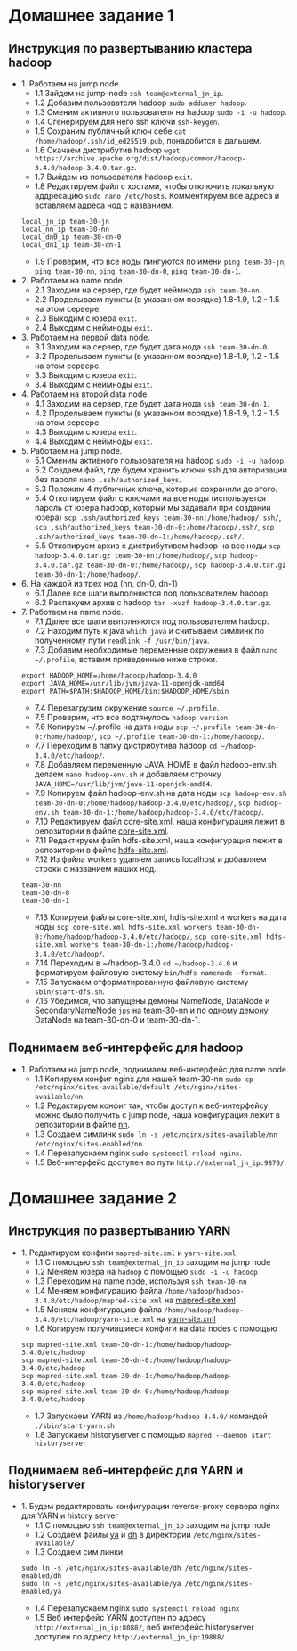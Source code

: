 # Домашнее задание 1
## Инструкция по развертыванию кластера hadoop
* 1\. Работаем на jump node.
    - 1.1 Зайдем на jump-node `ssh team@external_jn_ip`.
    - 1.2 Добавим пользователя hadoop `sudo adduser hadoop`.
    - 1.3 Сменим активного пользователя на hadoop `sudo -i -u hadoop`.
    - 1.4 Сгенерируем для него ssh ключи `ssh-keygen`.
    - 1.5 Сохраним публичный ключ себе `cat /home/hadoop/.ssh/id_ed25519.pub`, понадобится в дальшем.
    - 1.6 Скачаем дистрибутив hadoop `wget https://archive.apache.org/dist/hadoop/common/hadoop-3.4.0/hadoop-3.4.0.tar.gz`.
    - 1.7 Выйдем из пользователя hadoop `exit`.
    - 1.8 Редактируем файл с хостами, чтобы отключить локальную аддресацию `sudo nano /etc/hosts`. Комментируем все адреса и вставляем адреса нод с названием.
    ```
    local_jn_ip team-30-jn
    local_nn_ip team-30-nn
    local_dn0_ip team-30-dn-0
    local_dn1_ip team-30-dn-1
    ```
    - 1.9 Проверим, что все ноды пингуются по имени `ping team-30-jn`, `ping team-30-nn`, `ping team-30-dn-0`, `ping team-30-dn-1`.
* 2\. Работаем на name node.
    - 2.1 Заходим на сервер, где будет неймнода `ssh team-30-nn`.
    - 2.2 Проделываем пункты (в указанном порядке) 1.8-1.9, 1.2 - 1.5 на этом сервере.
    - 2.3 Выходим с юзера `exit`.
    - 2.4 Выходим с неймноды `exit`.
* 3\. Работаем на первой data node.
    - 3.1 Заходим на сервер, где будет дата нода `ssh team-30-dn-0`.
    - 3.2 Проделываем пункты (в указанном порядке) 1.8-1.9, 1.2 - 1.5 на этом сервере.
    - 3.3 Выходим с юзера `exit`.
    - 3.4 Выходим с неймноды `exit`.
* 4\. Работаем на второй data node.
    - 4.1 Заходим на сервер, где будет дата нода `ssh team-30-dn-1`.
    - 4.2 Проделываем пункты (в указанном порядке) 1.8-1.9, 1.2 - 1.5 на этом сервере.
    - 4.3 Выходим с юзера `exit`.
    - 4.4 Выходим с неймноды `exit`.
* 5\. Работаем на jump node.
    - 5.1 Сменим активного пользователя на hadoop `sudo -i -u hadoop`.
    - 5.2 Создаем файл, где будем хранить ключи ssh для авторизации без пароля `nano .ssh/authorized_keys`.
    - 5.3 Положим 4 публичных ключа, которые сохранили до этого.
    - 5.4 Откопируем файл с ключами на все ноды (используется пароль от юзера hadoop, который мы задавали при создании юзера) `scp .ssh/authorized_keys team-30-nn:/home/hadoop/.ssh/`, `scp .ssh/authorized_keys team-30-dn-0:/home/hadoop/.ssh/`, `scp .ssh/authorized_keys team-30-dn-1:/home/hadoop/.ssh/`.
    - 5.5 Откопируем архив с дистрибутивом hadoop на все ноды `scp hadoop-3.4.0.tar.gz team-30-nn:/home/hadoop/`, `scp hadoop-3.4.0.tar.gz team-30-dn-0:/home/hadoop/`, `scp hadoop-3.4.0.tar.gz team-30-dn-1:/home/hadoop/`.
* 6\. На каждой из трех нод (nn, dn-0, dn-1)
    - 6.1 Далее все шаги выполняются под пользователем hadoop.
    - 6.2 Распакуем архив с hadoop `tar -xvzf hadoop-3.4.0.tar.gz`.
* 7\. Работаем на name node.
    - 7.1 Далее все шаги выполняются под пользователем hadoop.
    - 7.2 Находим путь к java `which java` и считываем симлинк по полученному пути `readlink -f /usr/bin/java`.
    - 7.3 Добавим необходимые переменные окружения в файл `nano ~/.profile`, вставим приведенные ниже строки.
    ```
    export HADOOP_HOME=/home/hadoop/hadoop-3.4.0
    export JAVA_HOME=/usr/lib/jvm/java-11-openjdk-amd64
    export PATH=$PATH:$HADOOP_HOME/bin:$HADOOP_HOME/sbin
    ```
    - 7.4 Перезагрузим окружение `source ~/.profile`.
    - 7.5 Проверим, что все подтянулось `hadoop version`.
    - 7.6 Копируем ~/.profile на дата ноды `scp ~/.profile team-30-dn-0:/home/hadoop/`, `scp ~/.profile team-30-dn-1:/home/hadoop/`.
    - 7.7 Переходим в папку дистрибутива hadoop `cd ~/hadoop-3.4.0/etc/hadoop/`.
    - 7.8 Добавляем переменную JAVA_HOME в файл hadoop-env.sh, делаем `nano hadoop-env.sh` и добавляем строчку `JAVA_HOME=/usr/lib/jvm/java-11-openjdk-amd64`.
    - 7.9 Копируем файл hadoop-env.sh на дата ноды `scp hadoop-env.sh team-30-dn-0:/home/hadoop/hadoop-3.4.0/etc/hadoop/`, `scp hadoop-env.sh team-30-dn-1:/home/hadoop/hadoop-3.4.0/etc/hadoop/`.
    - 7.10 Редактируем файл core-site.xml, наша конфигурация лежит в репозитории в файле [core-site.xml](configs/core-site.xml).
    - 7.11 Редактируем файл hdfs-site.xml, наша конфигурация лежит в репозитории в файле [hdfs-site.xml](configs/hdfs-site.xml).
    - 7.12 Из файла workers удаляем запись localhost и добавляем строки с названием наших нод.
    ```
    team-30-nn
    team-30-dn-0
    team-30-dn-1
    ```
    - 7.13 Копируем файлы core-site.xml, hdfs-site.xml и workers на дата ноды `scp core-site.xml hdfs-site.xml workers team-30-dn-0:/home/hadoop/hadoop-3.4.0/etc/hadoop/`, `scp core-site.xml hdfs-site.xml workers team-30-dn-1:/home/hadoop/hadoop-3.4.0/etc/hadoop/`.
    - 7.14 Переходим в ~/hadoop-3.4.0 `cd ~/hadoop-3.4.0` и форматируем файловую систему `bin/hdfs namenode -format`.
    - 7.15 Запускаем отформатированную файловую систему `sbin/start-dfs.sh`.
    - 7.16 Убедимся, что запущены демоны NameNode, DataNode и SecondaryNameNode `jps` на team-30-nn и по одному демону DataNode на team-30-dn-0 и team-30-dn-1.

## Поднимаем веб-интерфейс для hadoop
* 1\. Работаем на jump node, поднимаем веб-интерфейс для name node.
    - 1.1 Копируем конфиг nginx для нашей team-30-nn `sudo cp /etc/nginx/sites-available/default /etc/nginx/sites-available/nn`.
    - 1.2 Редактируем конфиг так, чтобы доступ к веб-интерфейсу можно было получить с jump node, наша конфигурация лежит в репозитории в файле [nn](configs/nginx/nn).
    - 1.3 Создаем симлинк `sudo ln -s /etc/nginx/sites-available/nn /etc/nginx/sites-enabled/nn`.
    - 1.4 Перезапускаем nginx `sudo systemctl reload nginx`.
    - 1.5 Веб-интерфейс доступен по пути `http://external_jn_ip:9870/`.

# Домашнее задание 2
## Инструкция по развертыванию YARN
* 1\. Редактируем конфиги `mapred-site.xml` и `yarn-site.xml`
    - 1.1 С помощью `ssh team@external_jn_ip` заходим на jump node
    - 1.2 Меняем юзера на `hadoop` с помощью `sudo -i -u hadoop`
    - 1.3 Переходим на name node, используя `ssh team-30-nn`
    - 1.4 Меняем конфигурацию файла `/home/hadoop/hadoop-3.4.0/etc/hadoop/mapred-site.xml` на [mapred-site.xml](configs/mapred-site.xml)
    - 1.5 Меняем конфигурацию файла `/home/hadoop/hadoop-3.4.0/etc/hadoop/yarn-site.xml` на [yarn-site.xml](configs/yarn-site.xml)
    - 1.6 Копируем получившиеся конфиги на data nodes с помощью
    ```
    scp mapred-site.xml team-30-dn-1:/home/hadoop/hadoop-3.4.0/etc/hadoop
    scp mapred-site.xml team-30-dn-0:/home/hadoop/hadoop-3.4.0/etc/hadoop
    scp mapred-site.xml team-30-dn-1:/home/hadoop/hadoop-3.4.0/etc/hadoop
    scp mapred-site.xml team-30-dn-0:/home/hadoop/hadoop-3.4.0/etc/hadoop
    ```
    - 1.7 Запускаем YARN из `/home/hadoop/hadoop-3.4.0/` командой `./sbin/start-yarn.sh`
    - 1.8 Запускаем historyserver с помощью `mapred --daemon start historyserver`

## Поднимаем веб-интерфейс для YARN и historyserver
* 1\. Будем редактировать конфигурации reverse-proxy сервера nginx для YARN и history server
    - 1.1 С помощью `ssh team@external_jn_ip` заходим на jump node
    - 1.2 Создаем файлы [ya](configs/nginx/ya) и [dh](configs/nginx/dh) в директории `/etc/nginx/sites-available/`
    - 1.3 Создаем сим линки
    ```
    sudo ln -s /etc/nginx/sites-available/dh /etc/nginx/sites-enabled/dh
    sudo ln -s /etc/nginx/sites-available/ya /etc/nginx/sites-enabled/ya
    ```
    - 1.4 Перезапускаем nginx `sudo systemctl reload nginx`
    - 1.5 Веб интерфейс YARN доступен по адресу `http://external_jn_ip:8088/`, веб интерфейс historyserver доступен по адресу `http://external_jn_ip:19888/`
